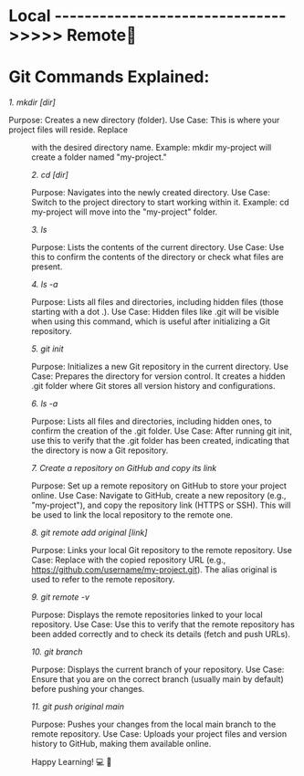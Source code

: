 # Local ------------------------------->>>>> Remote🌟

# Git Commands Explained:

*1. mkdir [dir]*

Purpose: Creates a new directory (folder).
Use Case: This is where your project files will reside. Replace <dir> with the desired directory name.
Example: mkdir my-project will create a folder named "my-project."

*2. cd [dir]*

Purpose: Navigates into the newly created directory.
Use Case: Switch to the project directory to start working within it.
Example: cd my-project will move into the "my-project" folder.

*3. ls*

Purpose: Lists the contents of the current directory.
Use Case: Use this to confirm the contents of the directory or check what files are present.

*4. ls -a*

Purpose: Lists all files and directories, including hidden files (those starting with a dot .).
Use Case: Hidden files like .git will be visible when using this command, which is useful after initializing a Git repository.

*5. git init*
   
Purpose: Initializes a new Git repository in the current directory.
Use Case: Prepares the directory for version control. It creates a hidden .git folder where Git stores all version history and configurations.

*6. ls -a*
   
Purpose: Lists all files and directories, including hidden ones, to confirm the creation of the .git folder.
Use Case: After running git init, use this to verify that the .git folder has been created, indicating that the directory is now a Git repository.

*7. Create a repository on GitHub and copy its link*
    
Purpose: Set up a remote repository on GitHub to store your project online.
Use Case: Navigate to GitHub, create a new repository (e.g., "my-project"), and copy the repository link (HTTPS or SSH). This will be used to link the local repository to the remote one.

*8. git remote add original [link]*

Purpose: Links your local Git repository to the remote repository.
Use Case: Replace <link> with the copied repository URL (e.g., https://github.com/username/my-project.git). The alias original is used to refer to the remote repository.

*9. git remote -v*
    
Purpose: Displays the remote repositories linked to your local repository.
Use Case: Use this to verify that the remote repository has been added correctly and to check its details (fetch and push URLs).

*10. git branch*

Purpose: Displays the current branch of your repository.
Use Case: Ensure that you are on the correct branch (usually main by default) before pushing your changes.

*11. git push original main*

Purpose: Pushes your changes from the local main branch to the remote repository.
Use Case: Uploads your project files and version history to GitHub, making them available online.



Happy Learning! 💻 🚀
